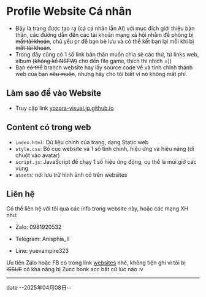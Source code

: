 # Profile Website Cá nhân

- Đây là trang được tạo ra (cả cá nhân lẫn AI) với mục đích giới thiệu bản thân, các đường dẫn đến các tài khoản mạng xã hội nhằm đề phòng bị ~~mất tài khoản~~, chủ yếu pr để bạn bè lưu và có thể kết bạn lại mỗi khi bị ~~mất tài khoản~~.
- Trong đây cũng có 1 số link bản thân muốn chia sẻ các thứ, từ links web, album ~~(không kể NSFW)~~ cho đến file game, thích thì nhích =))
- Bạn ~~có thể~~ branch website hay lấy source code về và tinh chỉnh thành web của bạn ~~nếu muốn~~, nhưng hãy cho tôi biết vì nó không mất phí.


## Làm sao để vào Website

- Truy cập link [yozora-visual.jp.github.io](https://yozora-visual.jp.github.io)

## Content có trong web

- `index.html`: Dữ liệu chính của trang, dạng Static web
- `style.css`: Bố cục website và 1 số tinh chỉnh, hiệu ứng và hiệu năng (di chuột vào avatar)
- `script.js`: JavaScript để chạy 1 số hiệu ứng động, cụ thể là múi giờ các vùng
- `assets`: nơi lưu trữ hình ảnh có trên websites
    

## Liên hệ

Có thể liên hệ với tôi qua các info trong website này, hoặc các mạng XH như:
- <P> Zalo: 0981920532 </P>
- <P> Telegram: Anisphia_II </P>
- <P> Line: yuevampire323 </P>

Ưu tiên Zalo hoặc FB có trong link [websites](https://yozora-visual.jp.github.io) nhé, không tiện ghi vì tôi bị ~~ISSUE~~ có khả năng bị Zucc bonk acc bất cứ lúc nào :v

<hr/>

date --2025年04月08日--

